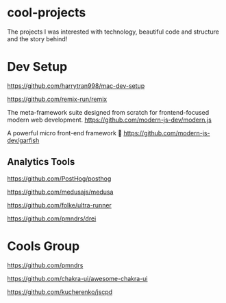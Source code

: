 # cool-projects
The projects I was interested with technology, beautiful code and structure and the story behind!


# Dev Setup

https://github.com/harrytran998/mac-dev-setup


https://github.com/remix-run/remix

The meta-framework suite designed from scratch for frontend-focused modern web development.
https://github.com/modern-js-dev/modern.js


A powerful micro front-end framework 🚚
https://github.com/modern-js-dev/garfish


## Analytics Tools
https://github.com/PostHog/posthog


https://github.com/medusajs/medusa

https://github.com/folke/ultra-runner


https://github.com/pmndrs/drei


# Cools Group

https://github.com/pmndrs

https://github.com/chakra-ui/awesome-chakra-ui


https://github.com/kucherenko/jscpd
